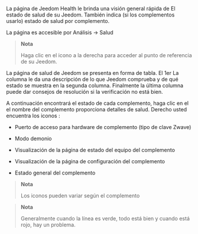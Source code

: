 La página de Jeedom Health le brinda una visión general rápida de
El estado de salud de su Jeedom. También indica (si los complementos
usarlo) estado de salud por complemento.

La página es accesible por Análisis → Salud

> **Nota**
>
> Haga clic en el icono a la derecha para acceder al punto de referencia de su
> Jeedom.

La página de salud de Jeedom se presenta en forma de tabla. El 1er
La columna le da una descripción de lo que Jeedom comprueba y de qué estado
se muestra en la segunda columna. Finalmente la última columna puede
dar consejos de resolución si la verificación no está bien.

A continuación encontrará el estado de cada complemento, haga clic en el
el nombre del complemento proporciona detalles de salud. Derecho usted
encuentra los iconos :

-   Puerto de acceso para hardware de complemento (tipo de clave Zwave)

-   Modo demonio

-   Visualización de la página de estado del equipo del complemento

-   Visualización de la página de configuración del complemento

-   Estado general del complemento

> **Nota**
>
> Los iconos pueden variar según el complemento

> **Nota**
>
> Generalmente cuando la línea es verde, todo está bien
> y cuando está rojo, hay un problema.
